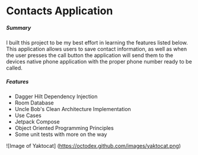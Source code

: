 <h1>Contacts Application</h1>

<h5>Summary</h5>
<p>
I built this project to be my best effort in learning 
the features listed below. This application allows users to save contact information, 
as well as when the user presses the call button the application will send them to the 
devices native phone application with the proper phone number ready to be called.
</p>

<h5>Features</h5>
<ul>
  <li>Dagger Hilt Dependency Injection</li>
  <li>Room Database</li>
  <li>Uncle Bob's Clean Architecture Implementation</li>
  <li>Use Cases</li>
  <li>Jetpack Compose</li>
  <li>Object Oriented Programming Principles</li>
  <li>Some unit tests with more on the way</li>
</ul>

![Image of Yaktocat]
(https://octodex.github.com/images/yaktocat.png)
